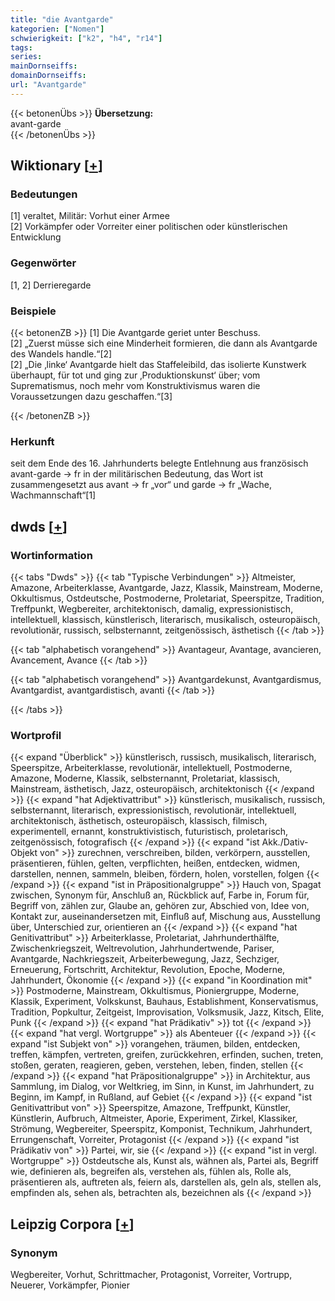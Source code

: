 ```yaml
---
title: "die Avantgarde"
kategorien: ["Nomen"]
schwierigkeit: ["k2", "h4", "r14"]
tags:
series:
mainDornseiffs:
domainDornseiffs:
url: "Avantgarde"
---
```


{{< betonenÜbs >}}
**Übersetzung:**  
avant-garde  
{{< /betonenÜbs >}}

## Wiktionary [[+](https://de.wiktionary.org/wiki/Avantgarde)]

### Bedeutungen
[1] veraltet, Militär: Vorhut einer Armee  
[2] Vorkämpfer oder Vorreiter einer politischen oder künstlerischen Entwicklung  

### Gegenwörter
[1, 2] Derrieregarde  

### Beispiele
{{< betonenZB >}}
[1] Die Avantgarde geriet unter Beschuss.  
[2] „Zuerst müsse sich eine Minderheit formieren, die dann als Avantgarde des Wandels handle.“[2]  
[2] „Die ‚linke‘ Avantgarde hielt das Staffeleibild, das isolierte Kunstwerk überhaupt, für tot und ging zur ‚Produktionskunst‘ über; vom Suprematismus, noch mehr vom Konstruktivismus waren die Voraussetzungen dazu geschaffen.“[3]  

{{< /betonenZB >}}
### Herkunft
seit dem Ende des 16. Jahrhunderts belegte Entlehnung aus französisch avant-garde → fr in der militärischen Bedeutung, das Wort ist zusammengesetzt aus avant → fr „vor“ und garde → fr „Wache, Wachmannschaft“[1]  



## dwds [[+](https://www.dwds.de/wb/Avantgarde)]

### Wortinformation
{{< tabs "Dwds" >}}
{{< tab "Typische Verbindungen" >}}
Altmeister, Amazone, Arbeiterklasse, Avantgarde, Jazz, Klassik, Mainstream, Moderne, Okkultismus, Ostdeutsche, Postmoderne, Proletariat, Speerspitze, Tradition, Treffpunkt, Wegbereiter, architektonisch, damalig, expressionistisch, intellektuell, klassisch, künstlerisch, literarisch, musikalisch, osteuropäisch, revolutionär, russisch, selbsternannt, zeitgenössisch, ästhetisch
{{< /tab >}}

{{< tab "alphabetisch vorangehend" >}}
Avantageur, Avantage, avancieren, Avancement, Avance
{{< /tab >}}

{{< tab "alphabetisch vorangehend" >}}
Avantgardekunst, Avantgardismus, Avantgardist, avantgardistisch, avanti
{{< /tab >}}

{{< /tabs >}}

### Wortprofil
{{< expand "Überblick" >}} künstlerisch, russisch, musikalisch, literarisch, Speerspitze, Arbeiterklasse, revolutionär, intellektuell, Postmoderne, Amazone, Moderne, Klassik, selbsternannt, Proletariat, klassisch, Mainstream, ästhetisch, Jazz, osteuropäisch, architektonisch {{< /expand >}}
{{< expand "hat Adjektivattribut" >}} künstlerisch, musikalisch, russisch, selbsternannt, literarisch, expressionistisch, revolutionär, intellektuell, architektonisch, ästhetisch, osteuropäisch, klassisch, filmisch, experimentell, ernannt, konstruktivistisch, futuristisch, proletarisch, zeitgenössisch, fotografisch {{< /expand >}}
{{< expand "ist Akk./Dativ-Objekt von" >}} zurechnen, verschreiben, bilden, verkörpern, ausstellen, präsentieren, fühlen, gelten, verpflichten, heißen, entdecken, widmen, darstellen, nennen, sammeln, bleiben, fördern, holen, vorstellen, folgen {{< /expand >}}
{{< expand "ist in Präpositionalgruppe" >}} Hauch von, Spagat zwischen, Synonym für, Anschluß an, Rückblick auf, Farbe in, Forum für, Begriff von, zählen zur, Glaube an, gehören zur, Abschied von, Idee von, Kontakt zur, auseinandersetzen mit, Einfluß auf, Mischung aus, Ausstellung über, Unterschied zur, orientieren an {{< /expand >}}
{{< expand "hat Genitivattribut" >}} Arbeiterklasse, Proletariat, Jahrhunderthälfte, Zwischenkriegszeit, Weltrevolution, Jahrhundertwende, Pariser, Avantgarde, Nachkriegszeit, Arbeiterbewegung, Jazz, Sechziger, Erneuerung, Fortschritt, Architektur, Revolution, Epoche, Moderne, Jahrhundert, Ökonomie {{< /expand >}}
{{< expand "in Koordination mit" >}} Postmoderne, Mainstream, Okkultismus, Pioniergruppe, Moderne, Klassik, Experiment, Volkskunst, Bauhaus, Establishment, Konservatismus, Tradition, Popkultur, Zeitgeist, Improvisation, Volksmusik, Jazz, Kitsch, Elite, Punk {{< /expand >}}
{{< expand "hat Prädikativ" >}} tot {{< /expand >}}
{{< expand "hat vergl. Wortgruppe" >}} als Abenteuer {{< /expand >}}
{{< expand "ist Subjekt von" >}} vorangehen, träumen, bilden, entdecken, treffen, kämpfen, vertreten, greifen, zurückkehren, erfinden, suchen, treten, stoßen, geraten, reagieren, geben, verstehen, leben, finden, stellen {{< /expand >}}
{{< expand "hat Präpositionalgruppe" >}} in Architektur, aus Sammlung, im Dialog, vor Weltkrieg, im Sinn, in Kunst, im Jahrhundert, zu Beginn, im Kampf, in Rußland, auf Gebiet {{< /expand >}}
{{< expand "ist Genitivattribut von" >}} Speerspitze, Amazone, Treffpunkt, Künstler, Künstlerin, Aufbruch, Altmeister, Aporie, Experiment, Zirkel, Klassiker, Strömung, Wegbereiter, Speerspitz, Komponist, Technikum, Jahrhundert, Errungenschaft, Vorreiter, Protagonist {{< /expand >}}
{{< expand "ist Prädikativ von" >}} Partei, wir, sie {{< /expand >}}
{{< expand "ist in vergl. Wortgruppe" >}} Ostdeutsche als, Kunst als, wähnen als, Partei als, Begriff wie, definieren als, begreifen als, verstehen als, fühlen als, Rolle als, präsentieren als, auftreten als, feiern als, darstellen als, geln als, stellen als, empfinden als, sehen als, betrachten als, bezeichnen als {{< /expand >}}

## Leipzig Corpora [[+](https://corpora.uni-leipzig.de/en/res?word=Avantgarde&corpusId=deu_newscrawl-public_2018)]


### Synonym
Wegbereiter, Vorhut, Schrittmacher, Protagonist, Vorreiter, Vortrupp, Neuerer, Vorkämpfer, Pionier

